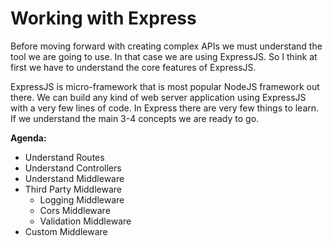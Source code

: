 # Working with Express

Before moving forward with creating complex APIs we must understand the tool we are going to use. In that case we are using ExpressJS. So I think at first we have to understand the core features of ExpressJS.

ExpressJS is micro-framework that is most popular NodeJS framework out there. We can build any kind of web server application using ExpressJS with a very few lines of code. In Express there are very few things to learn. If we understand the main 3-4 concepts we are ready to go.

**Agenda:**

-   Understand Routes
-   Understand Controllers
-   Understand Middleware
-   Third Party Middleware
    -   Logging Middleware
    -   Cors Middleware
    -   Validation Middleware
-   Custom Middleware
